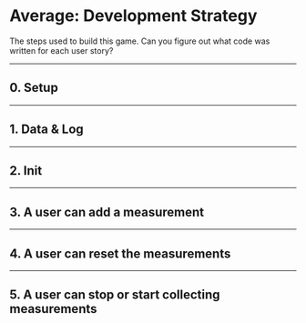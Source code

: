 # Average: Development Strategy

The steps used to build this game.  Can you figure out what code was written for each user story?

---

## 0. Setup

---

## 1. Data & Log

---

## 2. Init

---

## 3. A user can add a measurement

---

## 4. A user can reset the measurements

---

## 5. A user can stop or start collecting measurements
